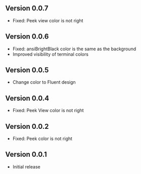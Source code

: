 ## Version 0.0.7

- Fixed: Peek view color is not right

## Version 0.0.6

- Fixed: ansiBrightBlack color is the same as the background
- Improved visibility of terminal colors

## Version 0.0.5

- Change color to Fluent design

## Version 0.0.4

- Fixed: Peek View color is not right

## Version 0.0.2

- Fixed: Peek color is not right

## Version 0.0.1

- Initial release
